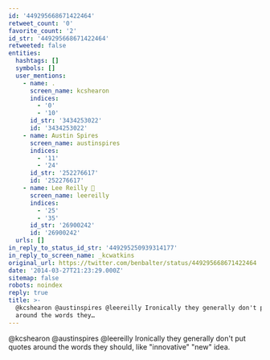 ```yaml
---
id: '449295668671422464'
retweet_count: '0'
favorite_count: '2'
id_str: '449295668671422464'
retweeted: false
entities:
  hashtags: []
  symbols: []
  user_mentions:
    - name: .
      screen_name: kcshearon
      indices:
        - '0'
        - '10'
      id_str: '3434253022'
      id: '3434253022'
    - name: Austin Spires
      screen_name: austinspires
      indices:
        - '11'
        - '24'
      id_str: '252276617'
      id: '252276617'
    - name: Lee Reilly 
      screen_name: leereilly
      indices:
        - '25'
        - '35'
      id_str: '26900242'
      id: '26900242'
  urls: []
in_reply_to_status_id_str: '449295250939314177'
in_reply_to_screen_name: _kcwatkins
original_url: https://twitter.com/benbalter/status/449295668671422464
date: '2014-03-27T21:23:29.000Z'
sitemap: false
robots: noindex
reply: true
title: >-
  @kcshearon @austinspires @leereilly Ironically they generally don't put quotes
  around the words they…
---
```


@kcshearon @austinspires @leereilly Ironically they generally don't put quotes around the words they should, like "innovative" "new" idea.